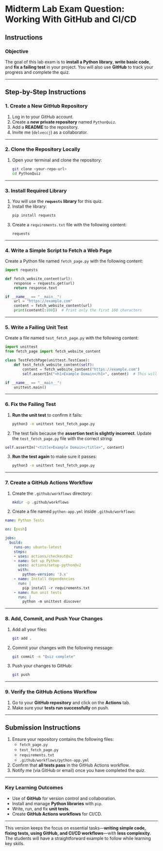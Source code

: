 # **Midterm Lab Exam Question: Working With GitHub and CI/CD**

## **Instructions**

### **Objective**  
The goal of this lab exam is to **install a Python library**, **write basic code**, and **fix a failing test** in your project. You will also use **GitHub** to track your progress and complete the quiz.

---

## **Step-by-Step Instructions**

### **1. Create a New GitHub Repository**

1. Log in to your GitHub account.
2. Create a **new private repository** named `PythonQuiz`.
3. Add a **README** to the repository.
4. Invite me (`delveccj`) as a collaborator.

---

### **2. Clone the Repository Locally**

1. Open your terminal and clone the repository:
   ```bash
   git clone <your-repo-url>
   cd PythonQuiz
   ```

---

### **3. Install Required Library**

1. You will use the **`requests` library** for this quiz.
2. Install the library:
   ```bash
   pip install requests
   ```
3. Create a `requirements.txt` file with the following content:
   ```
   requests
   ```

---

### **4. Write a Simple Script to Fetch a Web Page**

Create a Python file named `fetch_page.py` with the following content:

```python
import requests

def fetch_website_content(url):
    response = requests.get(url)
    return response.text

if __name__ == "__main__":
    url = "https://example.com"
    content = fetch_website_content(url)
    print(content[:100])  # Print only the first 100 characters
```

---

### **5. Write a Failing Unit Test**

Create a file named `test_fetch_page.py` with the following content:

```python
import unittest
from fetch_page import fetch_website_content

class TestFetchPage(unittest.TestCase):
    def test_fetch_website_content(self):
        content = fetch_website_content("https://example.com")
        self.assertIn("<h1>Example Domain</h1>", content)  # This will fail initially

if __name__ == "__main__":
    unittest.main()
```

---

### **6. Fix the Failing Test**

1. **Run the unit test** to confirm it fails:
   ```bash
   python3 -m unittest test_fetch_page.py
   ```
2. The test fails because the **assertion text is slightly incorrect**. Update the `test_fetch_page.py` file with the correct string:

```python
self.assertIn("<title>Example Domain</title>", content)
```

3. **Run the test again** to make sure it passes:
   ```bash
   python3 -m unittest test_fetch_page.py
   ```

---

### **7. Create a GitHub Actions Workflow**

1. Create the `.github/workflows` directory:
   ```bash
   mkdir -p .github/workflows
   ```

2. Create a file named `python-app.yml` inside `.github/workflows`:

```yaml
name: Python Tests

on: [push]

jobs:
  build:
    runs-on: ubuntu-latest
    steps:
    - uses: actions/checkout@v2
    - name: Set up Python
      uses: actions/setup-python@v2
      with:
        python-version: '3.x'
    - name: Install dependencies
      run: |
        pip install -r requirements.txt
    - name: Run unit tests
      run: |
        python -m unittest discover
```

---

### **8. Add, Commit, and Push Your Changes**

1. Add all your files:
   ```bash
   git add .
   ```

2. Commit your changes with the following message:
   ```bash
   git commit -m "Quiz complete"
   ```

3. Push your changes to GitHub:
   ```bash
   git push
   ```

---

### **9. Verify the GitHub Actions Workflow**

1. Go to your **GitHub repository** and click on the **Actions** tab.
2. Make sure your **tests run successfully** on push.

---

## **Submission Instructions**

1. Ensure your repository contains the following files:
   - `fetch_page.py`
   - `test_fetch_page.py`
   - `requirements.txt`
   - `.github/workflows/python-app.yml`
2. Confirm that **all tests pass** in the GitHub Actions workflow.
3. Notify me (via GitHub or email) once you have completed the quiz.

---

### **Key Learning Outcomes**
- Use of **GitHub** for version control and collaboration.
- Install and manage **Python libraries** with `pip`.
- Write, run, and fix **unit tests**.
- Create **GitHub Actions workflows** for CI/CD.

---

This version keeps the focus on essential tasks—**writing simple code, fixing tests, using GitHub, and CI/CD workflows**—with **less complexity**. The students will have a straightforward example to follow while learning key skills.

